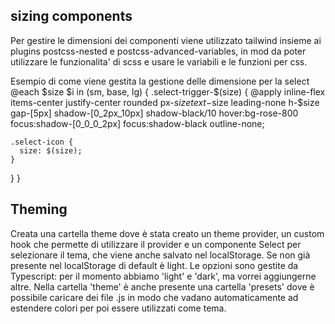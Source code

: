 ## sizing components

Per gestire le dimensioni dei componenti viene utilizzato tailwind insieme ai plugins postcss-nested e postcss-advanced-variables, in mod da poter utilizzare le funzionalita' di scss e usare le variabili e le funzioni per css.

Esempio di come viene gestita la gestione delle dimensione per la select
@each $size $i in (sm, base, lg) {
  .select-trigger-$(size) {
    @apply inline-flex items-center justify-center rounded px-$size text-$size leading-none h-$size gap-[5px] shadow-[0_2px_10px] shadow-black/10 hover:bg-rose-800 focus:shadow-[0_0_0_2px] focus:shadow-black outline-none;

    .select-icon {
      size: $(size);
    }
  }
}

## Theming
Creata una cartella theme dove è stata creato un theme provider, un custom hook che permette di utilizzare il provider e un componente Select per selezionare il tema, che viene anche salvato nel localStorage. Se non già presente nel localStorage di default è light.
Le opzioni sono gestite da Typescript: per il momento abbiamo 'light' e 'dark', ma vorrei aggiungerne altre.
Nella cartella 'theme' è anche presente una cartella 'presets' dove è possibile caricare dei file .js in modo che vadano automaticamente ad estendere colori per poi essere utilizzati come tema.